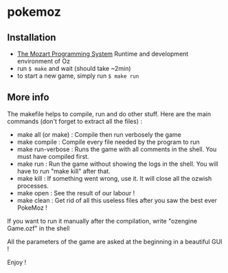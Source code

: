 # pokemoz

## Installation

- [The Mozart Programming System](https://sourceforge.net/projects/mozart-oz/files/v2.0.0-alpha.0/) Runtime and development environment of Oz
- run ```$ make``` and wait (should take ~2min)
- to start a new game, simply run ```$ make run```

## More info

The makefile helps to compile, run and do other stuff.
Here are the main commands (don't forget to extract all the files) :

- make all (or make) : Compile then run verbosely the game
- make compile : Compile every file needed by the program to run
- make run-verbose : Runs the game with all comments in the shell. You must have compiled first.
- make run : Run the game without showing the logs in the shell. You will have to run "make kill" after that.
- make kill : If something went wrong, use it. It will close all the ozwish processes.
- make open : See the result of our labour !
- make clean : Get rid of all this useless files after you saw the best ever PokeMoz !

If you want to run it manually after the compilation, write "ozengine Game.ozf" in the shell

All the parameters of the game are asked at the beginning in a beautiful GUI !

Enjoy !
